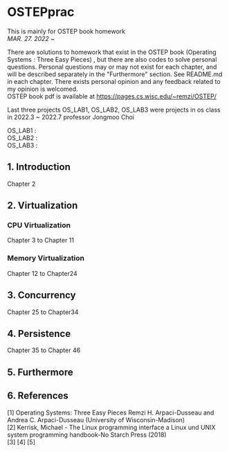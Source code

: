 # OSTEPprac
<p>
This is mainly for OSTEP book homework <br>
<em> MAR. 27. 2022 ~ </em> <br/>

There are solutions to homework that exist in the OSTEP book (Operating Systems : Three Easy Pieces) , but there are also codes to solve personal questions. Personal questions may or may not exist for each chapter, and will be described separately in the "Furthermore" section. See README.md in each chapter. There exists personal opinion and any feedback related to my opinion is welcomed.  
OSTEP book pdf is available at https://pages.cs.wisc.edu/~remzi/OSTEP/  

</p>

<p>
Last three projects OS_LAB1, OS_LAB2, OS_LAB3 were projects in os class in 2022.3 ~ 2022.7 professor Jongmoo Choi

OS_LAB1 :  
OS_LAB2 :  
OS_LAB3 :  
</p>

## 1. Introduction
Chapter 2 

## 2. Virtualization

### CPU Virtualization
Chapter 3 to Chapter 11

### Memory Virtualization
Chapter 12 to Chapter24

## 3. Concurrency
Chapter 25 to Chapter34

## 4. Persistence
Chapter 35 to Chapter 46

## 5. Furthermore

## 6. References

[1] Operating Systems: Three Easy Pieces Remzi H. Arpaci-Dusseau and Andrea C. Arpaci-Dusseau (University of Wisconsin-Madison)  
[2] Kerrisk, Michael - The Linux programming interface a Linux und UNIX system programming handbook-No Starch Press (2018)  
[3] 
[4] 
[5] 
